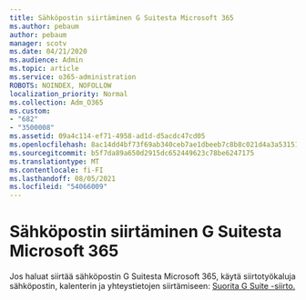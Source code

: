 ```yaml
---
title: Sähköpostin siirtäminen G Suitesta Microsoft 365
ms.author: pebaum
author: pebaum
manager: scotv
ms.date: 04/21/2020
ms.audience: Admin
ms.topic: article
ms.service: o365-administration
ROBOTS: NOINDEX, NOFOLLOW
localization_priority: Normal
ms.collection: Adm_O365
ms.custom:
- "682"
- "3500008"
ms.assetid: 09a4c114-ef71-4958-ad1d-d5acdc47cd05
ms.openlocfilehash: 8ac14dd4bf73f69ab340ceb7ae1dbeeb7c8b8c021d4a3a53151ab8c62eb268f8
ms.sourcegitcommit: b5f7da89a650d2915dc652449623c78be6247175
ms.translationtype: MT
ms.contentlocale: fi-FI
ms.lasthandoff: 08/05/2021
ms.locfileid: "54066009"
---
```

# <a name="migrate-email-from-g-suite-to-microsoft-365"></a>Sähköpostin siirtäminen G Suitesta Microsoft 365

Jos haluat siirtää sähköpostin G Suitesta Microsoft 365, käytä siirtotyökaluja sähköpostin, kalenterin ja yhteystietojen siirtämiseen: [Suorita G Suite -siirto.](https://docs.microsoft.com/Exchange/mailbox-migration/perform-g-suite-migration)
  